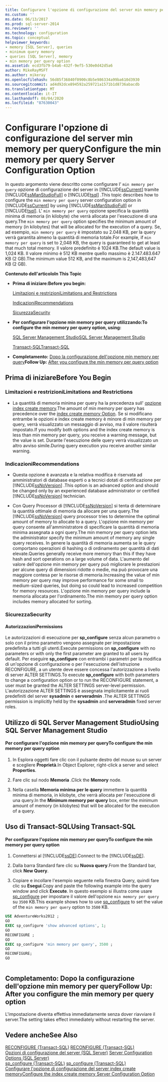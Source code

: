 ```yaml
---
title: Configurare l'opzione di configurazione del server min memory per query | Microsoft Docs
ms.custom: ''
ms.date: 06/13/2017
ms.prod: sql-server-2014
ms.reviewer: ''
ms.technology: configuration
ms.topic: conceptual
helpviewer_keywords:
- memory [SQL Server], queries
- minimum query memory
- queries [SQL Server], memory
- min memory per query option
ms.assetid: ecd3fb79-b4a6-432f-9ef5-530e0d42d5a6
author: MikeRayMSFT
ms.author: mikeray
ms.openlocfilehash: 56d85f36840f0900c8b5e986334a99ba610d3930
ms.sourcegitcommit: ad4d92dce894592a259721a1571b1d8736abacdb
ms.translationtype: MT
ms.contentlocale: it-IT
ms.lasthandoff: 08/04/2020
ms.locfileid: "87630043"
---
```

# <a name="configure-the-min-memory-per-query-server-configuration-option"></a><span data-ttu-id="c9e85-102">Configurare l'opzione di configurazione del server min memory per query</span><span class="sxs-lookup"><span data-stu-id="c9e85-102">Configure the min memory per query Server Configuration Option</span></span>
  <span data-ttu-id="c9e85-103">In questo argomento viene descritto come configurare l' `min memory per query` opzione di configurazione del server in [!INCLUDE[ssCurrent](../../includes/sscurrent-md.md)] tramite [!INCLUDE[ssManStudioFull](../../includes/ssmanstudiofull-md.md)] o [!INCLUDE[tsql](../../includes/tsql-md.md)] .</span><span class="sxs-lookup"><span data-stu-id="c9e85-103">This topic describes how to configure the `min memory per query` server configuration option in [!INCLUDE[ssCurrent](../../includes/sscurrent-md.md)] by using [!INCLUDE[ssManStudioFull](../../includes/ssmanstudiofull-md.md)] or [!INCLUDE[tsql](../../includes/tsql-md.md)].</span></span> <span data-ttu-id="c9e85-104">L' `min memory per query` opzione specifica la quantità minima di memoria (in kilobyte) che verrà allocata per l'esecuzione di una query.</span><span class="sxs-lookup"><span data-stu-id="c9e85-104">The `min memory per query` option specifies the minimum amount of memory (in kilobytes) that will be allocated for the execution of a query.</span></span> <span data-ttu-id="c9e85-105">Se, ad esempio, `min memory per query` è impostato su 2.048 KB, per la query verrà garantita almeno la quantità di memoria totale.</span><span class="sxs-lookup"><span data-stu-id="c9e85-105">For example, if `min memory per query` is set to 2,048 KB, the query is guaranteed to get at least that much total memory.</span></span> <span data-ttu-id="c9e85-106">Il valore predefinito è 1024 KB.</span><span class="sxs-lookup"><span data-stu-id="c9e85-106">The default value is 1,024 KB.</span></span> <span data-ttu-id="c9e85-107">Il valore minimo è 512 KB mentre quello massimo è 2.147.483.647 KB (2 GB).</span><span class="sxs-lookup"><span data-stu-id="c9e85-107">The minimum value 512 KB, and the maximum is 2,147,483,647 KB (2 GB).</span></span>  
  
 <span data-ttu-id="c9e85-108">**Contenuto dell'articolo**</span><span class="sxs-lookup"><span data-stu-id="c9e85-108">**In This Topic**</span></span>  
  
-   <span data-ttu-id="c9e85-109">**Prima di iniziare:**</span><span class="sxs-lookup"><span data-stu-id="c9e85-109">**Before you begin:**</span></span>  
  
     [<span data-ttu-id="c9e85-110">Limitazioni e restrizioni</span><span class="sxs-lookup"><span data-stu-id="c9e85-110">Limitations and Restrictions</span></span>](#Restrictions)  
  
     [<span data-ttu-id="c9e85-111">Indicazioni</span><span class="sxs-lookup"><span data-stu-id="c9e85-111">Recommendations</span></span>](#Recommendations)  
  
     [<span data-ttu-id="c9e85-112">Sicurezza</span><span class="sxs-lookup"><span data-stu-id="c9e85-112">Security</span></span>](#Security)  
  
-   <span data-ttu-id="c9e85-113">**Per configurare l'opzione min memory per query utilizzando:**</span><span class="sxs-lookup"><span data-stu-id="c9e85-113">**To configure the min memory per query option, using:**</span></span>  
  
     [<span data-ttu-id="c9e85-114">SQL Server Management Studio</span><span class="sxs-lookup"><span data-stu-id="c9e85-114">SQL Server Management Studio</span></span>](#SSMSProcedure)  
  
     [<span data-ttu-id="c9e85-115">Transact-SQL</span><span class="sxs-lookup"><span data-stu-id="c9e85-115">Transact-SQL</span></span>](#TsqlProcedure)  
  
-   <span data-ttu-id="c9e85-116">**Completamento:**  [Dopo la configurazione dell'opzione min memory per query](#FollowUp)</span><span class="sxs-lookup"><span data-stu-id="c9e85-116">**Follow Up:**  [After you configure the min memory per query option](#FollowUp)</span></span>  
  
##  <a name="before-you-begin"></a><a name="BeforeYouBegin"></a> <span data-ttu-id="c9e85-117">Prima di iniziare</span><span class="sxs-lookup"><span data-stu-id="c9e85-117">Before You Begin</span></span>  
  
###  <a name="limitations-and-restrictions"></a><a name="Restrictions"></a> <span data-ttu-id="c9e85-118">Limitazioni e restrizioni</span><span class="sxs-lookup"><span data-stu-id="c9e85-118">Limitations and Restrictions</span></span>  
  
-   <span data-ttu-id="c9e85-119">La quantità di memoria minima per query ha la precedenza sull' [opzione index create memory](configure-the-index-create-memory-server-configuration-option.md).</span><span class="sxs-lookup"><span data-stu-id="c9e85-119">The amount of min memory per query has precedence over the [index create memory Option](configure-the-index-create-memory-server-configuration-option.md).</span></span> <span data-ttu-id="c9e85-120">Se si modificano entrambe le opzioni e index create memory è minore di min memory per query, verrà visualizzato un messaggio di avviso, ma il valore risulterà impostato.</span><span class="sxs-lookup"><span data-stu-id="c9e85-120">If you modify both options and the index create memory is less than min memory per query, you receive a warning message, but the value is set.</span></span> <span data-ttu-id="c9e85-121">Durante l'esecuzione delle query verrà visualizzato un altro avviso simile.</span><span class="sxs-lookup"><span data-stu-id="c9e85-121">During query execution you receive another similar warning.</span></span>  
  
###  <a name="recommendations"></a><a name="Recommendations"></a> <span data-ttu-id="c9e85-122">Indicazioni</span><span class="sxs-lookup"><span data-stu-id="c9e85-122">Recommendations</span></span>  
  
-   <span data-ttu-id="c9e85-123">Questa opzione è avanzata e la relativa modifica è riservata ad amministratori di database esperti o a tecnici dotati di certificazione per [!INCLUDE[ssNoVersion](../../includes/ssnoversion-md.md)] .</span><span class="sxs-lookup"><span data-stu-id="c9e85-123">This option is an advanced option and should be changed only by an experienced database administrator or certified [!INCLUDE[ssNoVersion](../../includes/ssnoversion-md.md)] technician.</span></span>  
  
-   <span data-ttu-id="c9e85-124">Con Query Processor di [!INCLUDE[ssNoVersion](../../includes/ssnoversion-md.md)] si tenta di determinare la quantità ottimale di memoria da allocare per una query.</span><span class="sxs-lookup"><span data-stu-id="c9e85-124">The [!INCLUDE[ssNoVersion](../../includes/ssnoversion-md.md)] query processor tries to determine the optimal amount of memory to allocate to a query.</span></span> <span data-ttu-id="c9e85-125">L'opzione min memory per query consente all'amministratore di specificare la quantità di memoria minima assegnata a ogni query.</span><span class="sxs-lookup"><span data-stu-id="c9e85-125">The min memory per query option lets the administrator specify the minimum amount of memory any single query receives.</span></span> <span data-ttu-id="c9e85-126">In genere la quantità di memoria aumenta se le query comportano operazioni di hashing o di ordinamento per quantità di dati elevate.</span><span class="sxs-lookup"><span data-stu-id="c9e85-126">Queries generally receive more memory than this if they have hash and sort operations on a large volume of data.</span></span> <span data-ttu-id="c9e85-127">L'aumento del valore dell'opzione min memory per query può migliorare le prestazioni per alcune query di dimensioni ridotte o medie, ma può provocare una maggiore contesa per le risorse di memoria.</span><span class="sxs-lookup"><span data-stu-id="c9e85-127">Increasing the value of min memory per query may improve performance for some small to medium-sized queries, but doing so could lead to increased competition for memory resources.</span></span> <span data-ttu-id="c9e85-128">L'opzione min memory per query include la memoria allocata per l'ordinamento.</span><span class="sxs-lookup"><span data-stu-id="c9e85-128">The min memory per query option includes memory allocated for sorting.</span></span>  
  
###  <a name="security"></a><a name="Security"></a> <span data-ttu-id="c9e85-129">Sicurezza</span><span class="sxs-lookup"><span data-stu-id="c9e85-129">Security</span></span>  
  
####  <a name="permissions"></a><a name="Permissions"></a> <span data-ttu-id="c9e85-130">Autorizzazioni</span><span class="sxs-lookup"><span data-stu-id="c9e85-130">Permissions</span></span>  
 <span data-ttu-id="c9e85-131">Le autorizzazioni di esecuzione per **sp_configure** senza alcun parametro o solo con il primo parametro vengono assegnate per impostazione predefinita a tutti gli utenti.</span><span class="sxs-lookup"><span data-stu-id="c9e85-131">Execute permissions on **sp_configure** with no parameters or with only the first parameter are granted to all users by default.</span></span> <span data-ttu-id="c9e85-132">Per eseguire **sp_configure** con entrambi i parametri per la modifica di un'opzione di configurazione o per l'esecuzione dell'istruzione RECONFIGURE, a un utente deve essere concessa l'autorizzazione a livello di server ALTER SETTINGS.</span><span class="sxs-lookup"><span data-stu-id="c9e85-132">To execute **sp_configure** with both parameters to change a configuration option or to run the RECONFIGURE statement, a user must be granted the ALTER SETTINGS server-level permission.</span></span> <span data-ttu-id="c9e85-133">L'autorizzazione ALTER SETTINGS è assegnata implicitamente ai ruoli predefiniti del server **sysadmin** e **serveradmin** .</span><span class="sxs-lookup"><span data-stu-id="c9e85-133">The ALTER SETTINGS permission is implicitly held by the **sysadmin** and **serveradmin** fixed server roles.</span></span>  
  
##  <a name="using-sql-server-management-studio"></a><a name="SSMSProcedure"></a> <span data-ttu-id="c9e85-134">Utilizzo di SQL Server Management Studio</span><span class="sxs-lookup"><span data-stu-id="c9e85-134">Using SQL Server Management Studio</span></span>  
  
#### <a name="to-configure-the-min-memory-per-query-option"></a><span data-ttu-id="c9e85-135">Per configurare l'opzione min memory per query</span><span class="sxs-lookup"><span data-stu-id="c9e85-135">To configure the min memory per query option</span></span>  
  
1.  <span data-ttu-id="c9e85-136">In Esplora oggetti fare clic con il pulsante destro del mouse su un server e scegliere **Proprietà**.</span><span class="sxs-lookup"><span data-stu-id="c9e85-136">In Object Explorer, right-click a server and select **Properties**.</span></span>  
  
2.  <span data-ttu-id="c9e85-137">Fare clic sul nodo **Memoria** .</span><span class="sxs-lookup"><span data-stu-id="c9e85-137">Click the **Memory** node.</span></span>  
  
3.  <span data-ttu-id="c9e85-138">Nella casella **Memoria minima per le query** immettere la quantità minima di memoria, in kilobyte, che verrà allocata per l'esecuzione di una query.</span><span class="sxs-lookup"><span data-stu-id="c9e85-138">In the **Minimum memory per query** box, enter the minimum amount of memory (in kilobytes) that will be allocated for the execution of a query.</span></span>  
  
##  <a name="using-transact-sql"></a><a name="TsqlProcedure"></a> <span data-ttu-id="c9e85-139">Uso di Transact-SQL</span><span class="sxs-lookup"><span data-stu-id="c9e85-139">Using Transact-SQL</span></span>  
  
#### <a name="to-configure-the-min-memory-per-query-option"></a><span data-ttu-id="c9e85-140">Per configurare l'opzione min memory per query</span><span class="sxs-lookup"><span data-stu-id="c9e85-140">To configure the min memory per query option</span></span>  
  
1.  <span data-ttu-id="c9e85-141">Connettersi al [!INCLUDE[ssDE](../../includes/ssde-md.md)].</span><span class="sxs-lookup"><span data-stu-id="c9e85-141">Connect to the [!INCLUDE[ssDE](../../includes/ssde-md.md)].</span></span>  
  
2.  <span data-ttu-id="c9e85-142">Dalla barra Standard fare clic su **Nuova query**.</span><span class="sxs-lookup"><span data-stu-id="c9e85-142">From the Standard bar, click **New Query**.</span></span>  
  
3.  <span data-ttu-id="c9e85-143">Copiare e incollare l'esempio seguente nella finestra Query, quindi fare clic su **Esegui**.</span><span class="sxs-lookup"><span data-stu-id="c9e85-143">Copy and paste the following example into the query window and click **Execute**.</span></span> <span data-ttu-id="c9e85-144">In questo esempio si illustra come usare [sp_configure](/sql/relational-databases/system-stored-procedures/sp-configure-transact-sql) per impostare il valore dell'opzione `min memory per query` su `3500` KB.</span><span class="sxs-lookup"><span data-stu-id="c9e85-144">This example shows how to use [sp_configure](/sql/relational-databases/system-stored-procedures/sp-configure-transact-sql) to set the value of the `min memory per query` option to `3500` KB.</span></span>  
  
```sql  
USE AdventureWorks2012 ;  
GO  
EXEC sp_configure 'show advanced options', 1;  
GO  
RECONFIGURE ;  
GO  
EXEC sp_configure 'min memory per query', 3500 ;  
GO  
RECONFIGURE;  
GO  
  
```  
  
##  <a name="follow-up-after-you-configure-the-min-memory-per-query-option"></a><a name="FollowUp"></a> <span data-ttu-id="c9e85-145">Completamento: Dopo la configurazione dell'opzione min memory per query</span><span class="sxs-lookup"><span data-stu-id="c9e85-145">Follow Up: After you configure the min memory per query option</span></span>  
 <span data-ttu-id="c9e85-146">L'impostazione diventa effettiva immediatamente senza dover riavviare il server.</span><span class="sxs-lookup"><span data-stu-id="c9e85-146">The setting takes effect immediately without restarting the server.</span></span>  
  
## <a name="see-also"></a><span data-ttu-id="c9e85-147">Vedere anche</span><span class="sxs-lookup"><span data-stu-id="c9e85-147">See Also</span></span>  
 <span data-ttu-id="c9e85-148">[RECONFIGURE &#40;Transact-SQL&#41;](/sql/t-sql/language-elements/reconfigure-transact-sql) </span><span class="sxs-lookup"><span data-stu-id="c9e85-148">[RECONFIGURE &#40;Transact-SQL&#41;](/sql/t-sql/language-elements/reconfigure-transact-sql) </span></span>  
 <span data-ttu-id="c9e85-149">[Opzioni di configurazione del server &#40;SQL Server&#41;](server-configuration-options-sql-server.md) </span><span class="sxs-lookup"><span data-stu-id="c9e85-149">[Server Configuration Options &#40;SQL Server&#41;](server-configuration-options-sql-server.md) </span></span>  
 <span data-ttu-id="c9e85-150">[sp_configure &#40;Transact-SQL&#41;](/sql/relational-databases/system-stored-procedures/sp-configure-transact-sql) </span><span class="sxs-lookup"><span data-stu-id="c9e85-150">[sp_configure &#40;Transact-SQL&#41;](/sql/relational-databases/system-stored-procedures/sp-configure-transact-sql) </span></span>  
 [<span data-ttu-id="c9e85-151">Configurare l'opzione di configurazione del server index create memory</span><span class="sxs-lookup"><span data-stu-id="c9e85-151">Configure the index create memory Server Configuration Option</span></span>](configure-the-index-create-memory-server-configuration-option.md)  
  
  
